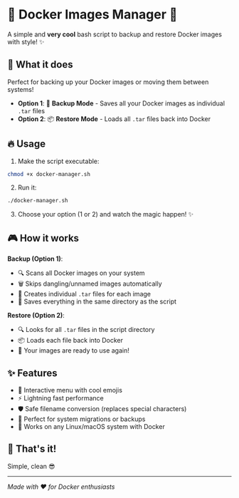 # 🐳 Docker Images Manager 🚀

A simple and **very cool** bash script to backup and restore Docker images with style! ✨

## 🎯 What it does

Perfect for backing up your Docker images or moving them between systems!

- **Option 1**: 💾 **Backup Mode** - Saves all your Docker images as individual `.tar` files
- **Option 2**: 📦 **Restore Mode** - Loads all `.tar` files back into Docker

## 🔥 Usage

1. Make the script executable:
```bash
chmod +x docker-manager.sh
```

2. Run it:
```bash
./docker-manager.sh
```

3. Choose your option (1 or 2) and watch the magic happen! ✨

## 🎮 How it works

**Backup (Option 1)**:
- 🔍 Scans all Docker images on your system
- 🗑️ Skips dangling/unnamed images automatically
- 💾 Creates individual `.tar` files for each image
- 📂 Saves everything in the same directory as the script

**Restore (Option 2)**:
- 🔍 Looks for all `.tar` files in the script directory
- 📦 Loads each file back into Docker
- 🎊 Your images are ready to use again!

## ✨ Features

- 🎉 Interactive menu with cool emojis
- ⚡ Lightning fast performance
- 🛡️ Safe filename conversion (replaces special characters)
- 🔄 Perfect for system migrations or backups
- 📱 Works on any Linux/macOS system with Docker

## 🎊 That's it!

Simple, clean 😎

---
*Made with ❤️ for Docker enthusiasts*
